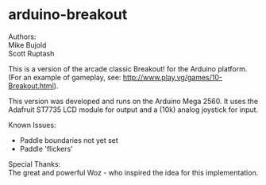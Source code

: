 arduino-breakout
================
Authors:  
Mike Bujold  
Scott Ruptash  

This is a version of the arcade classic Breakout! for the Arduino platform. (For an example of gameplay, see: http://www.play.vg/games/10-Breakout.html).

This version was developed and runs on the Arduino Mega 2560. It uses the Adafruit ST7735 LCD module for output and a (10k) analog joystick for input. 

Known Issues:
- Paddle boundaries not yet set
- Paddle 'flickers'

Special Thanks:  
The great and powerful Woz - who inspired the idea for this implementation.
